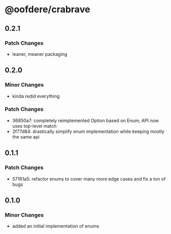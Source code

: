 # @oofdere/crabrave

## 0.2.1

### Patch Changes

- leaner, meaner packaging

## 0.2.0

### Minor Changes

- kinda redid everything

### Patch Changes

- 36850a7: completely reimplemented Option<T> based on Enum; API now uses top-level match
- 2f77d84: drastically simplify enum implementation while keeping mostly the same api

## 0.1.1

### Patch Changes

- 57161a5: refactor enums to cover many more edge cases and fix a ton of bugs

## 0.1.0

### Minor Changes

- added an initial implementation of enums
